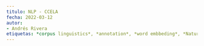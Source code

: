 ```yaml
---
titulo: NLP - CCELA
fecha: 2022-03-12
autor:
- Andrés Rivera
etiquetas: *corpus linguistics*, *annotation*, *word embbeding*, *Natural Language Processing*
---
```

